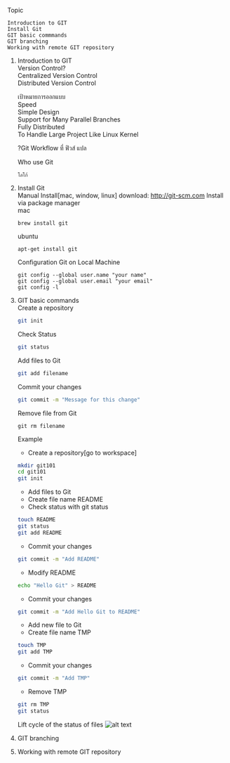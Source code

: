 Topic
```
Introduction to GIT  
Install Git
GIT basic commmands
GIT branching
Working with remote GIT repository
```

1. Introduction to GIT   
    Version Control?  
    Centralized Version Control  
    Distributed Version Control  

    เป้าหมายการออกแบบ  
        Speed  
        Simple Design  
        Support for Many Parallel Branches  
        Fully Distributed  
        To Handle Large Project Like Linux Kernel  

    ?Git Workflow ที่ ฟิวส์ แปล   

    Who use Git
    ```
    โลโก้
    ```

2. Install Git  
    Manual Install[mac, window, linux]
        download: http://git-scm.com
    Install via package manager   
    mac
    ```
    brew install git
    ```
    ubuntu
    ```
    apt-get install git
    ```
    Configuration Git on Local Machine
    ```
    git config --global user.name "your name"
    git config --global user.email "your email"
    git config -l
    ```

3. GIT basic commands  
    Create a repository
    ```bash
    git init
    ```
    Check Status
    ```bash
    git status
    ```
    Add files to Git  
    ```bash
    git add filename
    ```
    Commit your changes
    ```bash
    git commit -m "Message for this change"
    ```
    Remove file from Git
    ```
    git rm filename
    ```

    Example  
    * Create a repository[go to workspace]  
    ```bash
    mkdir git101
    cd git101
    git init
    ```

    * Add files to Git  
     * Create file name README   
     * Check status with git status  

    ```bash
    touch README
    git status
    git add README
    ```
    * Commit your changes
    ```bash
    git commit -m "Add README"
    ```
    * Modify README
    ```bash
    echo "Hello Git" > README
    ```
    * Commit your changes
    ```bash
    git commit -m "Add Hello Git to README"
    ```
    * Add new file to Git  
     * Create file name TMP

    ```bash
    touch TMP
    git add TMP
    ```
    * Commit your changes
    ```bash
    git commit -m "Add TMP"
    ```
    * Remove TMP
    ```bash
    git rm TMP
    git status
    ```

    Lift cycle of the status of files
    ![alt text](https://git-scm.com/book/en/v2/images/lifecycle.png "The lifecycle of the status of your files")

4. GIT branching
5. Working with remote GIT repository

